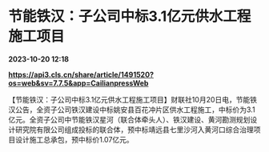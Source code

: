 # 节能铁汉：子公司中标3.1亿元供水工程施工项目

**2023-10-20 12:18**

**https://api3.cls.cn/share/article/1491520?os=web&sv=7.7.5&app=CailianpressWeb**

【节能铁汉：子公司中标3.1亿元供水工程施工项目】财联社10月20日电，节能铁汉公告，全资子公司铁汉建设中标姚安县百花冲片区供水工程施工，中标价为3.1亿元。全资子公司中节能铁汉星河（联合体牵头人）、铁汉建设、黄河勘测规划设计研究院有限公司组成投标的联合体，预中标靖远县七里沙河入黄河口综合治理项目设计施工总承包，预中标价1.07亿元。